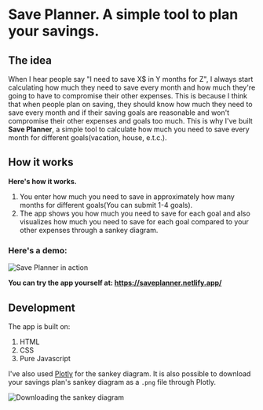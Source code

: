 # Save Planner. A simple tool to plan your savings.

## The idea
When I hear people say "I need to save X$ in Y months for Z", I always start calculating how much they need to save every month and how much they're going to have to compromise their other expenses. This is because I think that when people plan on saving, they should know how much they need to save every month and if their saving goals are reasonable and won't compromise their other expenses and goals too much. This is why I've built **Save Planner**, a simple tool to calculate how much you need to save every month for different goals(vacation, house, e.t.c.).

## How it works
**Here's how it works.**
1. You enter how much you need to save in approximately how many months for different goals(You can submit 1-4 goals).
2. The app shows you how much you need to save for each goal and also visualizes how much you need to save for each goal compared to your other expenses through a sankey diagram.

### Here's a demo:
![Save Planner in action](https://cdn.hashnode.com/res/hashnode/image/upload/v1646066556092/Ta9Uq8GW6.gif)

**You can try the app yourself at: https://saveplanner.netlify.app/**

## Development
The app is built on:
1. HTML
2. CSS
3. Pure Javascript

I've also used [Plotly](https://plotly.com/graphing-libraries/) for the sankey diagram.
It is also possible to download your savings plan's sankey diagram as a `.png` file through Plotly.

![Downloading the sankey diagram](https://cdn.hashnode.com/res/hashnode/image/upload/v1646068679645/W8gZr1rOOz.png)
